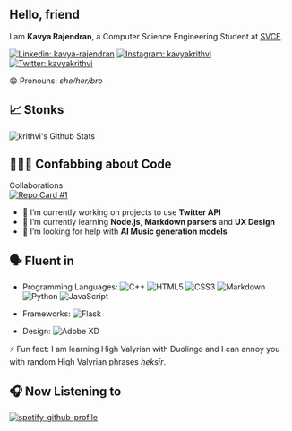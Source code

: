 ## Hello, friend

I am **Kavya Rajendran**, a Computer Science Engineering Student at [SVCE](https://www.svce.ac.in/). 

<a href="https://www.linkedin.com/in/kavya-rajendran"><img src="https://img.shields.io/badge/Kavya Rajendran%20-%230077B5.svg?&style=for-the-badge&logo=linkedin&logoColor=white" alt="Linkedin: kavya-rajendran" /></a>
<a href="https://www.instagram.com/kavyakrithvi/"><img src="https://img.shields.io/badge/kavyakrithvi%20-%23E4405F.svg?&style=for-the-badge&logo=Instagram&logoColor=white" alt="Instagram: kavyakrithvi" /></a>
<a href="https://twitter.com/kavyakrithvi"><img src="https://img.shields.io/badge/kavyakrithvi%20-%231DA1F2.svg?&style=for-the-badge&logo=Twitter&logoColor=white" alt="Twitter: kavyakrithvi" /></a>

😄 Pronouns: *she/her/bro*

## 📈 Stonks

<img src="https://github-readme-stats.vercel.app/api?username=krithvi&theme=nightowl&show_icons=true&hide=issues" alt="krithvi's Github Stats" />

## 👩🏽‍💻 Confabbing about Code
Collaborations:    
[![Repo Card #1](https://github-readme-stats.vercel.app/api/pin/?username=PriyaShrinithi&repo=Freidburg-s-Groceries&show_owner="true"&theme=tokyonight)](https://github.com/PriyaShrinithi/Freidburg-s-Groceries)
- 🔭 I’m currently working on projects to use **Twitter API**
- 🌱 I’m currently learning **Node.js**, **Markdown parsers** and **UX Design**
- 🤔 I’m looking for help with **AI Music generation models**

## 🗣️ Fluent in
- Programming Languages: <img src="https://img.shields.io/badge/c++%20-%2300599C.svg?&style=for-the-badge&logo=c%2B%2B&ogoColor=white" alt="C++"/> <img src="https://img.shields.io/badge/html5%20-%23E34F26.svg?&style=for-the-badge&logo=html5&logoColor=white" alt="HTML5"/> <img src="https://img.shields.io/badge/css3%20-%231572B6.svg?&style=for-the-badge&logo=css3&logoColor=white" alt="CSS3"/> <img src="https://img.shields.io/badge/markdown-%23000000.svg?&style=for-the-badge&logo=markdown&logoColor=white" alt="Markdown"/> <img src="https://img.shields.io/badge/python%20-%2314354C.svg?&style=for-the-badge&logo=python&logoColor=white" alt="Python"/> <img src="https://img.shields.io/badge/javascript%20-%23323330.svg?&style=for-the-badge&logo=javascript&logoColor=%23F7DF1E" alt="JavaScript"/>

- Frameworks: <img src="https://img.shields.io/badge/flask%20-%23000.svg?&style=for-the-badge&logo=flask&logoColor=white" alt="Flask"/>

- Design: <img src="https://img.shields.io/badge/adobe%20xd%20-%23FF26BE.svg?&style=for-the-badge&logo=adobe%20xd&logoColor=white" alt="Adobe XD"/>

⚡ Fun fact: I am learning High Valyrian with Duolingo and I can annoy you with random High Valyrian phrases *heksīr*.

## 🎧 Now Listening to
[![spotify-github-profile](https://spotify-github-profile.vercel.app/api/view?uid=31bni4ol6owamrrttxhwml6hkhya&cover_image=true&theme=natemoo-re)](https://spotify-github-profile.vercel.app/api/view?uid=31bni4ol6owamrrttxhwml6hkhya&redirect=true)

<!--
Next up: 
- hellofriend banner
[^stats]: Github stats customisation from https://github.com/anuraghazra/github-readme-stats
[^badge]: Markdown badges from https://github.com/Ileriayo/markdown-badges
-->
